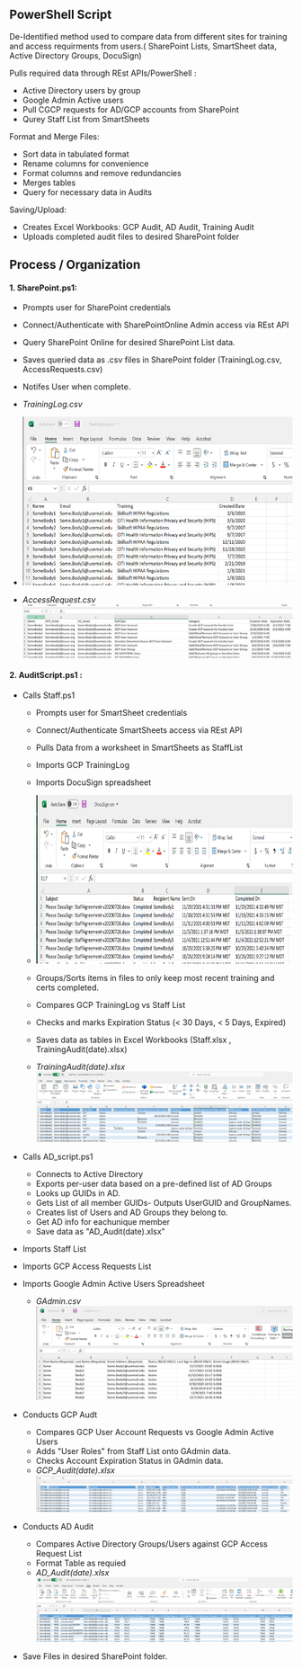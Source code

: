 ## PowerShell Script 
De-Identified method used to compare data from different sites for training and access requirments from users.( SharePoint Lists, SmartSheet data, Active Directory Groups, DocuSign)

Pulls required data through REst APIs/PowerShell :  
* Active Directory users by group 
* Google Admin Active users 
* Pull CGCP requests for AD/GCP accounts from SharePoint
* Qurey Staff List from SmartSheets 

Format and Merge Files: 
* Sort data in tabulated format
* Rename columns for convenience 
* Format columns and remove redundancies 
* Merges tables 
* Query for necessary data in Audits

Saving/Upload: 
* Creates Excel Workbooks: GCP Audit, AD Audit, Training Audit
* Uploads completed audit files to desired SharePoint folder 


## Process / Organization
#### 1. SharePoint.ps1:
   * Prompts user for SharePoint credentials
   * Connect/Authenticate with SharePointOnline Admin access via REst API
   * Query SharePoint Online for desired SharePoint List data.
   * Saves queried data as .csv files in SharePoint folder (TrainingLog.csv, AccessRequests.csv)
   * Notifes User when complete.
   * *TrainingLog.csv* 
   * <img src="https://github.com/Ismaelc78/ActiveDirectory-SharePoint-SmartSheets-API/blob/main/Tlog.png" width="600" height="300">
   
   * *AccessRequest.csv* ![alt text](https://github.com/Ismaelc78/ActiveDirectory-SharePoint-SmartSheets-API/blob/main/AR.png?raw=true) 
       
#### 2. AuditScript.ps1 :
   * Calls Staff.ps1
     * Prompts user for SmartSheet credentials
     * Connect/Authenticate SmartSheets access via REst API
     * Pulls Data from a worksheet in SmartSheets as StaffList
     * Imports GCP TrainingLog
     * Imports DocuSign spreadsheet
     * <img src="https://github.com/Ismaelc78/ActiveDirectory-SharePoint-SmartSheets-API/blob/main/Doc.png" width="600" height="300">
       
     * Groups/Sorts items in files to only keep most recent training and certs completed.
     * Compares GCP TrainingLog vs Staff List
     * Checks and marks Expiration Status (< 30 Days,   < 5 Days,   Expired)
     * Saves data as tables in Excel Workbooks (Staff.xlsx , TrainingAudit(date).xlsx)
     * *TrainingAudit(date).xlsx* ![alt text](https://github.com/Ismaelc78/ActiveDirectory-SharePoint-SmartSheets-API/blob/main/Staff.png?raw=true)
     
     
   * Calls AD_script.ps1
     * Connects to Active Directory
     * Exports per-user data based on a pre-defined list of AD Groups
     * Looks up GUIDs in AD. 
     * Gets List of all member GUIDs- Outputs UserGUID and GroupNames.
     * Creates list of Users and AD Groups they belong to.
     * Get AD info for eachunique  member
     * Save data as "AD_Audit(date).xlsx"
     
     
   * Imports Staff List 
   
   * Imports GCP Access Requests List
   
   * Imports Google Admin Active Users Spreadsheet 
     * *GAdmin.csv*  ![alt text](https://github.com/Ismaelc78/ActiveDirectory-SharePoint-SmartSheets-API/blob/main/GAdmin.png?raw=true)
   
   * Conducts GCP Audt
     * Compares GCP User Account Requests vs Google Admin Active Users
     * Adds "User Roles" from Staff List onto GAdmin data.
     * Checks Account Expiration Status in GAdmin data.
     * *GCP_Audit(date).xlsx*   ![alt text](https://github.com/Ismaelc78/ActiveDirectory-SharePoint-SmartSheets-API/blob/main/GCPAudit.png?raw=true)   
   * Conducts AD Audit
     * Compares Active Directory Groups/Users against GCP Access Request List
     * Format Table as requied
     * *AD_Audit(date).xlsx*   ![alt text](https://github.com/Ismaelc78/ActiveDirectory-SharePoint-SmartSheets-API/blob/main/Audit.png?raw=true)   
      
   * Save Files in desired SharePoint folder.
   
       
   
